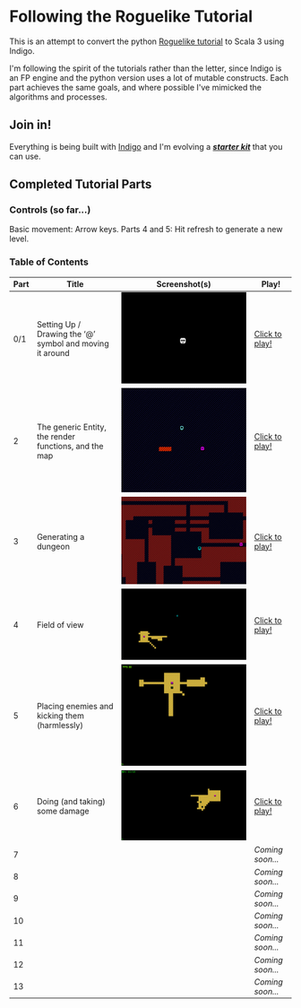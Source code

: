 # Following the Roguelike Tutorial

This is an attempt to convert the python [Roguelike tutorial](http://rogueliketutorials.com/tutorials/tcod/) to Scala 3 using Indigo.

I'm following the spirit of the tutorials rather than the letter, since Indigo is an FP engine and the python version uses a lot of mutable constructs. Each part achieves the same goals, and where possible I've mimicked the algorithms and processes.

## Join in!

Everything is being built with [Indigo](https://indigoengine.io/) and I'm evolving a [***starter kit***](https://github.com/PurpleKingdomGames/indigo-roguelike-starterkit) that you can use.

## Completed Tutorial Parts

### Controls (so far...)

Basic movement: Arrow keys.
Parts 4 and 5: Hit refresh to generate a new level.

### Table of Contents

Part|Title|Screenshot(s)|Play!
---|---|---|---
0/1|Setting Up / Drawing the ‘@’ symbol and moving it around|![Part 1](part1/roguelike_part1.gif "Part 1")|[Click to play!](https://davesmith00000.github.io/roguelike-tutorial/part1/)
2|The generic Entity, the render functions, and the map|![Part 2](part2/roguelike-part2.gif "Part 2")|[Click to play!](https://davesmith00000.github.io/roguelike-tutorial/part2/)
3|Generating a dungeon|![Part 3](part3/roguelike-part3_2.gif "Part 3")|[Click to play!](https://davesmith00000.github.io/roguelike-tutorial/part3/)
4|Field of view|![Part 4](part4/roguelike-part4_2.gif "Part 4")|[Click to play!](https://davesmith00000.github.io/roguelike-tutorial/part4/)
5|Placing enemies and kicking them (harmlessly)|![Part 5](part5/roguelike_part5.gif "Part 5")|[Click to play!](https://davesmith00000.github.io/roguelike-tutorial/part5/)
6|Doing (and taking) some damage|![Part 6](part6/roguelike_part6.gif "Part 6")|[Click to play!](https://davesmith00000.github.io/roguelike-tutorial/part6/)
7|||_Coming soon..._
8|||_Coming soon..._
9|||_Coming soon..._
10|||_Coming soon..._
11|||_Coming soon..._
12|||_Coming soon..._
13|||_Coming soon..._
